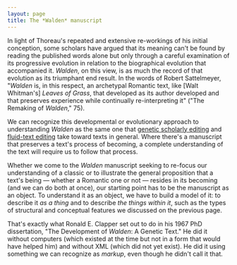 ```yaml
---
layout: page
title: The *Walden* manuscript
---
```


In light of Thoreau's repeated and extensive re-workings of his initial conception, some scholars have argued that its meaning can't be found by reading the published words alone but only through a careful examination of its progressive evolution in relation to the biographical evolution that accompanied it. *Walden*, on this view, is as much the record of that evolution as its triumphant end result. In the words of Robert Sattelmeyer, "*Walden* is, in this respect, an archetypal Romantic text, like [Walt Whitman's] *Leaves of Grass*, that developed as its author developed and that preserves experience while continually re-interpreting it" ("The Remaking of *Walden*," 75).

We can recognize this developmental or evolutionary approach to understanding *Walden* as the same one that [genetic scholarly editing](/editing/types-of-scholarly-editing#genetic-editing) and [fluid-text editing](/editing/types-of-scholarly-editing#fluid-text-editing) take toward texts in general. Where there's a manuscript that preserves a text's process of becoming, a complete understanding of the text will require us to follow that process. 

Whether we come to the *Walden* manuscript seeking to re-focus our understanding of a classic or to illustrate the general proposition that a text's being — whether a Romantic one or not — resides in its becoming (and we can do both at once), our starting point has to be the manuscript as an object. To understand it as an object, we have to build a model of it: to describe it *as a thing* and to describe *the things within it*, such as the types of structural and conceptual features we discussed on the previous page.

That's exactly what Ronald E. Clapper set out to do in his 1967 PhD dissertation, "The Development of *Walden*: A Genetic Text." He did it without computers (which existed at the time but not in a form that would have helped him) and without XML (which did not yet exist). He did it using something we can recognize as *markup*, even though he didn't call it that. 

<!-- Next page: Clapper's dissertation as attempt to "mark up" the changes to Walden. How it looks in fluid-text TEI. Examples of xpath results. Data-modeling and Thoreau. -->

<!-- Next after: TEI as a standard for XML; history, etc. -->

<!-- Next after: Using the Walden MS image spreadsheet. Sand foliage example -->

<!-- Next after: Using Walden MS in the classroom; Rebecca's students' examples -->

<!-- Next after: IIIF images -->

<!-- Next after: other ways to tell revision stories using MS: eg, TimelineJS -->